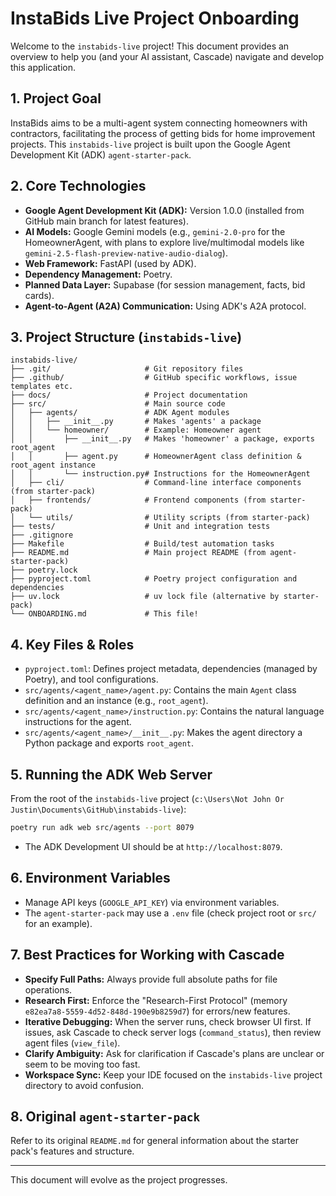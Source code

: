 # InstaBids Live Project Onboarding

Welcome to the `instabids-live` project! This document provides an overview to help you (and your AI assistant, Cascade) navigate and develop this application.

## 1. Project Goal

InstaBids aims to be a multi-agent system connecting homeowners with contractors, facilitating the process of getting bids for home improvement projects. This `instabids-live` project is built upon the Google Agent Development Kit (ADK) `agent-starter-pack`.

## 2. Core Technologies

*   **Google Agent Development Kit (ADK):** Version 1.0.0 (installed from GitHub main branch for latest features).
*   **AI Models:** Google Gemini models (e.g., `gemini-2.0-pro` for the HomeownerAgent, with plans to explore live/multimodal models like `gemini-2.5-flash-preview-native-audio-dialog`).
*   **Web Framework:** FastAPI (used by ADK).
*   **Dependency Management:** Poetry.
*   **Planned Data Layer:** Supabase (for session management, facts, bid cards).
*   **Agent-to-Agent (A2A) Communication:** Using ADK's A2A protocol.

## 3. Project Structure (`instabids-live`)

```
instabids-live/
├── .git/                     # Git repository files
├── .github/                  # GitHub specific workflows, issue templates etc.
├── docs/                     # Project documentation
├── src/                      # Main source code
│   ├── agents/               # ADK Agent modules
│   │   ├── __init__.py       # Makes 'agents' a package
│   │   └── homeowner/        # Example: Homeowner agent
│   │       ├── __init__.py   # Makes 'homeowner' a package, exports root_agent
│   │       ├── agent.py      # HomeownerAgent class definition & root_agent instance
│   │       └── instruction.py# Instructions for the HomeownerAgent
│   ├── cli/                  # Command-line interface components (from starter-pack)
│   ├── frontends/            # Frontend components (from starter-pack)
│   └── utils/                # Utility scripts (from starter-pack)
├── tests/                    # Unit and integration tests
├── .gitignore
├── Makefile                  # Build/test automation tasks
├── README.md                 # Main project README (from agent-starter-pack)
├── poetry.lock
├── pyproject.toml            # Poetry project configuration and dependencies
├── uv.lock                   # uv lock file (alternative by starter-pack)
└── ONBOARDING.md             # This file!
```

## 4. Key Files & Roles

*   `pyproject.toml`: Defines project metadata, dependencies (managed by Poetry), and tool configurations.
*   `src/agents/<agent_name>/agent.py`: Contains the main `Agent` class definition and an instance (e.g., `root_agent`).
*   `src/agents/<agent_name>/instruction.py`: Contains the natural language instructions for the agent.
*   `src/agents/<agent_name>/__init__.py`: Makes the agent directory a Python package and exports `root_agent`.

## 5. Running the ADK Web Server

From the root of the `instabids-live` project (`c:\Users\Not John Or Justin\Documents\GitHub\instabids-live`):

```bash
poetry run adk web src/agents --port 8079
```
*   The ADK Development UI should be at `http://localhost:8079`.

## 6. Environment Variables

*   Manage API keys (`GOOGLE_API_KEY`) via environment variables.
*   The `agent-starter-pack` may use a `.env` file (check project root or `src/` for an example).

## 7. Best Practices for Working with Cascade

*   **Specify Full Paths:** Always provide full absolute paths for file operations.
*   **Research First:** Enforce the "Research-First Protocol" (memory `e82ea7a8-5559-4d52-848d-190e9b8259d7`) for errors/new features.
*   **Iterative Debugging:** When the server runs, check browser UI first. If issues, ask Cascade to check server logs (`command_status`), then review agent files (`view_file`).
*   **Clarify Ambiguity:** Ask for clarification if Cascade's plans are unclear or seem to be moving too fast.
*   **Workspace Sync:** Keep your IDE focused on the `instabids-live` project directory to avoid confusion.

## 8. Original `agent-starter-pack`

Refer to its original `README.md` for general information about the starter pack's features and structure.

---
This document will evolve as the project progresses.
